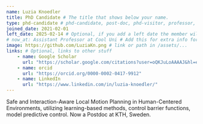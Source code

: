 ```yaml
---
name: Luzia Knoedler
title: PhD Candidate # The title that shows below your name.
type: phd-candidate # phd-candidate, post-doc, phd-visitor, professor, engineer. These are used for filtering and grouping people.
joined_date: 2021-02-01
left_date: 2025-02-14 # Optional, if you add a left date the member will be moved to the past members section
# now_at: Assistant Professor at Cool Uni # Add this for extra info for past members
image: https://github.com/LuziaKn.png # link or path in /assets/...
links: # Optional, links to other stuff
    - name: Google Scholar
      url: "https://scholar.google.com/citations?user=oQKJuLoAAAAJ&hl=en"
    - name: orcid
      url: "https://orcid.org/0000-0002-0417-9912"
    - name: LinkedIn
      url: "https://www.linkedin.com/in/luzia-knoedler/"
---
```


<!-- Here add your interests or small paragraph. Keep it brief -->
Safe and Interaction-Aware Local Motion Planning in Human-Centered Environments, utilizing learning-based methods, control barrier functions, model predictive control. Now a Postdoc at KTH, Sweden.
